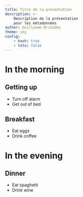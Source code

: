 ```yaml
---
title: Titre de la présentation
description: >-
    Description de la présentation
    pour les métadonnées
author: Guillaume Brioudes
theme: sky
config:
    - hash: true
    - toto: false
---
```


# In the morning

## Getting up

- Turn off alarm
- Get out of bed

## Breakfast

- Eat eggs
- Drink coffee

# In the evening

## Dinner

- Eat spaghetti
- Drink wine